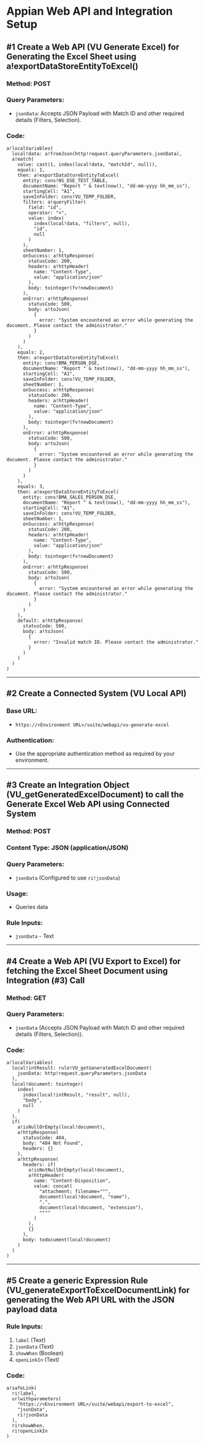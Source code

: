 
# Appian Web API and Integration Setup

## #1 Create a Web API (VU Generate Excel) for Generating the Excel Sheet using a!exportDataStoreEntityToExcel()

### Method: POST
### Query Parameters: 
- `jsonData`: Accepts JSON Payload with Match ID and other required details (Filters, Selection).

### Code:
```apex
a!localVariables(
  local!data: a!fromJson(http!request.queryParameters.jsonData),
  a!match(
    value: cast(1, index(local!data, "matchId", null)),
    equals: 1,
    then: a!exportDataStoreEntityToExcel(
      entity: cons!NS_DSE_TEST_TABLE,
      documentName: "Report " & text(now(), "dd-mm-yyyy hh_mm_ss"),
      startingCell: "A1",
      saveInFolder: cons!VU_TEMP_FOLDER,
      filters: a!queryFilter(
        field: "id",
        operator: "<",
        value: index(
          index(local!data, "filters", null),
          "id",
          null
        )
      ),
      sheetNumber: 1,
      onSuccess: a!httpResponse(
        statusCode: 200,
        headers: a!httpHeader(
          name: "Content-Type",
          value: "application/json"
        ),
        body: tointeger(fv!newDocument)
      ),
      onError: a!httpResponse(
        statusCode: 500,
        body: a!toJson(
          {
            error: "System encountered an error while generating the document. Please contact the administrator."
          }
        )
      )
    ),
    equals: 2,
    then: a!exportDataStoreEntityToExcel(
      entity: cons!BMA_PERSON_DSE,
      documentName: "Report " & text(now(), "dd-mm-yyyy hh_mm_ss"),
      startingCell: "A1",
      saveInFolder: cons!VU_TEMP_FOLDER,
      sheetNumber: 1,
      onSuccess: a!httpResponse(
        statusCode: 200,
        headers: a!httpHeader(
          name: "Content-Type",
          value: "application/json"
        ),
        body: tointeger(fv!newDocument)
      ),
      onError: a!httpResponse(
        statusCode: 500,
        body: a!toJson(
          {
            error: "System encountered an error while generating the document. Please contact the administrator."
          }
        )
      )
    ),
    equals: 3,
    then: a!exportDataStoreEntityToExcel(
      entity: cons!BMA_SALES_PERSON_DSE,
      documentName: "Report " & text(now(), "dd-mm-yyyy hh_mm_ss"),
      startingCell: "A1",
      saveInFolder: cons!VU_TEMP_FOLDER,
      sheetNumber: 1,
      onSuccess: a!httpResponse(
        statusCode: 200,
        headers: a!httpHeader(
          name: "Content-Type",
          value: "application/json"
        ),
        body: tointeger(fv!newDocument)
      ),
      onError: a!httpResponse(
        statusCode: 500,
        body: a!toJson(
          {
            error: "System encountered an error while generating the document. Please contact the administrator."
          }
        )
      )
    ),
    default: a!httpResponse(
      statusCode: 500,
      body: a!toJson(
        {
          error: "Invalid match ID. Please contact the administrator."
        }
      )
    )
  )
)
```

---

## #2 Create a Connected System (VU Local API)

### Base URL: 
- `https://<Environment URL>/suite/webapi/vu-generate-excel`
### Authentication: 
- Use the appropriate authentication method as required by your environment.

---

## #3 Create an Integration Object (VU_getGeneratedExcelDocument) to call the Generate Excel Web API using Connected System 

### Method: POST
### Content Type: JSON (application/JSON)
### Query Parameters: 
- `jsonData` (Configured to use `ri!jsonData`)
### Usage: 
- Queries data
### Rule Inputs: 
- `jsonData` - Text

---

## #4 Create a Web API (VU Export to Excel) for fetching the Excel Sheet Document using Integration (#3) Call

### Method: GET
### Query Parameters: 
- `jsonData` (Accepts JSON Payload with Match ID and other required details (Filters, Selection)).

### Code:
```apex
a!localVariables(
  local!intResult: rule!VU_getGeneratedExcelDocument(
    jsonData: http!request.queryParameters.jsonData
  ),
  local!document: tointeger(
    index(
      index(local!intResult, "result", null),
      "body",
      null
    )
  ),
  if(
    a!isNullOrEmpty(local!document),
    a!httpResponse(
      statusCode: 404,
      body: "404 Not Found",
      headers: {}
    ),
    a!httpResponse(
      headers: if(
        a!isNotNullOrEmpty(local!document),
        a!httpHeader(
          name: "Content-Disposition",
          value: concat(
            "attachment; filename=""",
            document(local!document, "name"),
            ".",
            document(local!document, "extension"),
            """"
          )
        ),
        {}
      ),
      body: todocument(local!document)
    )
  )
)
```

---

## #5 Create a generic Expression Rule (VU_generateExportToExcelDocumentLink) for generating the Web API URL with the JSON payload data

### Rule Inputs:
1. `label` (Text)
2. `jsonData` (Text)
3. `showWhen` (Boolean)
4. `openLinkIn` (Text)

### Code:
```apex
a!safeLink(
  ri!label,
  urlwithparameters(
    "https://<Environment URL>/suite/webapi/export-to-excel",
    "jsonData",
    ri!jsonData
  ),
  ri!showWhen,
  ri!openLinkIn
)
```
```
